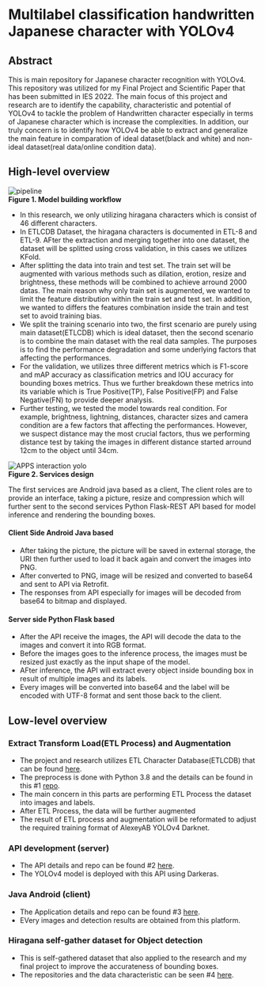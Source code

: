 # Multilabel classification handwritten Japanese character with YOLOv4
## Abstract
This is main repository for Japanese character recognition with YOLOv4.
This repository was utilized for my Final Project and Scientific Paper that has been submitted in IES 2022.
The main focus of this project and research are to identify the capability, characteristic and potential of YOLOv4 to tackle the problem of Handwritten character especially in terms of Japanese character which is increase the complexities. In addition, our truly concern is to identify how YOLOv4 be able to extract and generalize the main feature in comparation of ideal dataset(black and white) and non-ideal dataset(real data/online condition data).

## High-level overview
![pipeline](https://user-images.githubusercontent.com/54882818/186874022-7dce3ced-4cfa-4c74-93cb-002e3f52c3ef.jpg) </br> <b>Figure 1. Model building workflow</b> </br>

- In this research, we only utilizing hiragana characters which is consist of 46 different characters. 
- In ETLCDB Dataset, the hiragana characters is documented in ETL-8 and ETL-9. AFter the extraction and merging together into one dataset, the dataset will be splitted 
using cross validation, in this cases we utilizes KFold.
- After splitting the data into train and test set. The train set will be augmented with various methods such as dilation, erotion, resize and brightness, these methods will be combined to achieve arround 2000 datas. The main reason why only train set is augmented, we wanted to limit the feature distribution within the train set and test set. In addition, we wanted to differs the features combination inside the train and test set to avoid training bias.
- We split the training scenario into two, the first scenario are purely using main dataset(ETLCDB) which is ideal dataset, then the second scenario is to combine the main dataset with the real data samples. The purposes is to find the performance degradation and some underlying factors that affecting the performances.
- For the validation, we utilizes three different metrics which is F1-score and mAP accuracy as classification metrics and IOU accuracy for bounding boxes metrics. Thus we further breakdown these metrics into its variable which is True Positive(TP), False Positive(FP) and False Negative(FN) to provide deeper analysis.
- Further testing, we tested the model towards real condition. For example, brightness, lightning, distances, character sizes and camera condition are a few factors that affecting the performances. However, we suspect distance may the most crucial factors, thus we performing distance test by taking the images in different distance started arround 12cm to the object until 34cm.

![APPS interaction yolo](https://user-images.githubusercontent.com/54882818/186877786-b5c7144b-e7c6-4be7-9492-c14d3824d591.jpg) </br> <b>Figure 2. Services design</b> </br>

The first services are Android java based as a client, The client roles are to provide an interface, taking a picture, resize and compression which will further sent to the second services Python Flask-REST API based for model inference and rendering the bounding boxes.

#### Client Side Android Java based
- After taking the picture, the picture will be saved in external storage, the URI then further used to load it back again and convert the images into PNG.
- After converted to PNG, image will be resized and converted to base64 and sent to API via Retrofit.
- The responses from API especially for images will be decoded from base64 to bitmap and displayed.

#### Server side Python Flask based
- After the API receive the images, the API will decode the data to the images and convert it into RGB format.
- Before the images goes to the inference process, the images must be resized just exactly as the input shape of the model.
- AFter inference, the API will extract every object inside bounding box in result of multiple images and its labels.
- Every images will be converted into base64 and the label will be encoded with UTF-8 format and sent those back to the client.

## Low-level overview
### Extract Transform Load(ETL Process) and Augmentation
- The project and research utilizes ETL Character Database(ETLCDB) that can be found [here](http://etlcdb.db.aist.go.jp/). 
- The preprocess is done with Python 3.8 and the details can be found in this #1 [repo](https://github.com/Sekigahara/ETL-extractor-YOLOv4).
- The main concern in this parts are performing ETL Process the dataset into images and labels.
- After ETL Process, the data will be further augmented
- The result of ETL process and augmentation will be reformated to adjust the required training format of AlexeyAB YOLOv4 Darknet.
### API development (server)
- The API details and repo can be found #2 [here](https://github.com/Sekigahara/Japanese-character-recognition-YOLOv4-Flask-API).
- The YOLOv4 model is deployed with this API using Darkeras.
### Java Android (client)
- The Application details and repo can be found #3 [here](https://github.com/Sekigahara/Japanese-character-recognizers-Java-YOLOv4-based-apps).
- EVery images and detection results are obtained from this platform.
### Hiragana self-gather dataset for Object detection
- This is self-gathered dataset that also applied to the research and my final project to improve the accurateness of bounding boxes.
- The repositories and the data characteristic can be seen #4 [here](https://github.com/Sekigahara/Hiragana-from-scratch-datasets).
